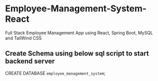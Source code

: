 # Employee-Management-System-React
Full Stack Employee Management App using React, Spring Boot, MySQL and TailWind CSS

## Create Schema using below sql script to start backend server
CREATE DATABASE `employee_management_system`;

